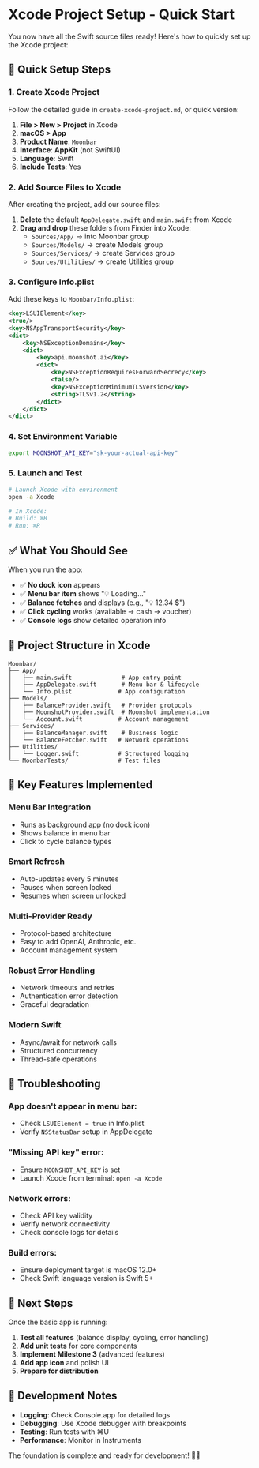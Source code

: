 # Xcode Project Setup - Quick Start

You now have all the Swift source files ready! Here's how to quickly set up the Xcode project:

## 🚀 Quick Setup Steps

### 1. Create Xcode Project
Follow the detailed guide in `create-xcode-project.md`, or quick version:

1. **File > New > Project** in Xcode
2. **macOS > App**
3. **Product Name**: `Moonbar`
4. **Interface**: **AppKit** (not SwiftUI)
5. **Language**: Swift
6. **Include Tests**: Yes

### 2. Add Source Files to Xcode

After creating the project, add our source files:

1. **Delete** the default `AppDelegate.swift` and `main.swift` from Xcode
2. **Drag and drop** these folders from Finder into Xcode:
   - `Sources/App/` → into Moonbar group
   - `Sources/Models/` → create Models group
   - `Sources/Services/` → create Services group  
   - `Sources/Utilities/` → create Utilities group

### 3. Configure Info.plist

Add these keys to `Moonbar/Info.plist`:

```xml
<key>LSUIElement</key>
<true/>
<key>NSAppTransportSecurity</key>
<dict>
    <key>NSExceptionDomains</key>
    <dict>
        <key>api.moonshot.ai</key>
        <dict>
            <key>NSExceptionRequiresForwardSecrecy</key>
            <false/>
            <key>NSExceptionMinimumTLSVersion</key>
            <string>TLSv1.2</string>
        </dict>
    </dict>
</dict>
```

### 4. Set Environment Variable

```bash
export MOONSHOT_API_KEY="sk-your-actual-api-key"
```

### 5. Launch and Test

```bash
# Launch Xcode with environment
open -a Xcode

# In Xcode:
# Build: ⌘B
# Run: ⌘R
```

## ✅ What You Should See

When you run the app:
- ✅ **No dock icon** appears
- ✅ **Menu bar item** shows "💡 Loading..."
- ✅ **Balance fetches** and displays (e.g., "💡 12.34 $")
- ✅ **Click cycling** works (available → cash → voucher)
- ✅ **Console logs** show detailed operation info

## 🔧 Project Structure in Xcode

```
Moonbar/
├── App/
│   ├── main.swift              # App entry point
│   ├── AppDelegate.swift       # Menu bar & lifecycle
│   └── Info.plist             # App configuration
├── Models/
│   ├── BalanceProvider.swift   # Provider protocols
│   ├── MoonshotProvider.swift  # Moonshot implementation
│   └── Account.swift          # Account management
├── Services/
│   ├── BalanceManager.swift    # Business logic
│   └── BalanceFetcher.swift   # Network operations
├── Utilities/
│   └── Logger.swift           # Structured logging
└── MoonbarTests/              # Test files
```

## 🎯 Key Features Implemented

### **Menu Bar Integration**
- Runs as background app (no dock icon)
- Shows balance in menu bar
- Click to cycle balance types

### **Smart Refresh**
- Auto-updates every 5 minutes
- Pauses when screen locked
- Resumes when screen unlocked

### **Multi-Provider Ready**
- Protocol-based architecture
- Easy to add OpenAI, Anthropic, etc.
- Account management system

### **Robust Error Handling**
- Network timeouts and retries
- Authentication error detection
- Graceful degradation

### **Modern Swift**
- Async/await for network calls
- Structured concurrency
- Thread-safe operations

## 🐛 Troubleshooting

### App doesn't appear in menu bar:
- Check `LSUIElement = true` in Info.plist
- Verify `NSStatusBar` setup in AppDelegate

### "Missing API key" error:
- Ensure `MOONSHOT_API_KEY` is set
- Launch Xcode from terminal: `open -a Xcode`

### Network errors:
- Check API key validity
- Verify network connectivity
- Check console logs for details

### Build errors:
- Ensure deployment target is macOS 12.0+
- Check Swift language version is Swift 5+

## 🚀 Next Steps

Once the basic app is running:

1. **Test all features** (balance display, cycling, error handling)
2. **Add unit tests** for core components
3. **Implement Milestone 3** (advanced features)
4. **Add app icon** and polish UI
5. **Prepare for distribution**

## 📝 Development Notes

- **Logging**: Check Console.app for detailed logs
- **Debugging**: Use Xcode debugger with breakpoints
- **Testing**: Run tests with ⌘U
- **Performance**: Monitor in Instruments

The foundation is complete and ready for development! 🌙✨